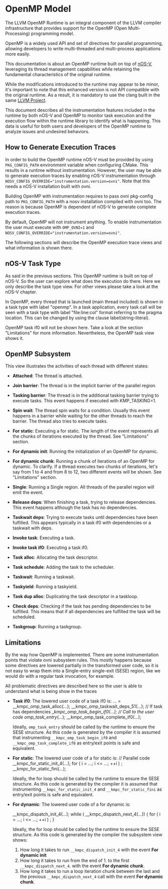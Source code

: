 # OpenMP Model

The LLVM OpenMP Runtime is an integral component of the LLVM compiler
infrastructure that provides support for the OpenMP (Open Multi-Processing)
programming model.

OpenMP is a widely used API and set of directives for parallel programming,
allowing developers to write multi-threaded and multi-process applications more
easily.

This documentation is about an OpenMP runtime built on top of [nOS-V][nosv],
leveraging its thread management capabilities while retaining the fundamental
characteristics of the original runtime.

While the modifications introduced to the runtime may appear to be minor, it's
important to note that this enhanced version is not API compatible with the
original runtime. As a result, it is mandatory to use the clang built in the same
[LLVM Project][llvm].

This document describes all the instrumentation features included in the runtime
by both nOS-V and OpenMP to monitor task execution and the execution flow within
the runtime library to identify what is happening. This data is useful for both
users and developers of the OpenMP runtime to analyze issues and undesired
behaviors.

[llvm]: https://pm.bsc.es/llvm-ompss
[nosv]: https://gitlab.bsc.es/nos-v/nos-v

## How to Generate Execution Traces

In order to build the OpenMP runtime nOS-V must be provided by using
`PKG_CONFIG_PATH` environment variable when configuring CMake. This results in a
runtime without instrumentation. However, the user may be able to generate
execution traces by enabling nOS-V instrumentation through
`NOSV_CONFIG_OVERRIDE="instrumentation.version=ovni"`. Note that this needs a
nOS-V installation built with ovni.

Building OpenMP with instrumentation requires to pass ovni pkg-config path to
`PKG_CONFIG_PATH` with a nosv installation compiled with ovni too. The reason is
because OpenMP is dependent of nOS-V to generate complete execution traces.

By default, OpenMP will not instrument anything. To enable instrumentation the
user must execute with `OMP_OVNI=1` and `NOSV_CONFIG_OVERRIDE="instrumentation.version=ovni"`.

The following sections will describe the OpenMP execution trace views and what
information is shown there.

## nOS-V Task Type

As said in the previous sections. This OpenMP runtime is built on top of nOS-V.
So the user can explore what does the execution do there. Here we only describe
the task type view. For other views please take a look at the nOS-V chapter.

In OpenMP, every thread that is launched (main thread included) is shown in a task
type with label "openmp". In a task application, every task call will be seen with
a task type with label "file:line:col" format referring to the pragma location. This
can be changed by using the clause label(string-literal).

OpenMP task if0 will not be shown here. Take a look at the section "Limitations" for
more information. Nevertheless, the OpenMP task view shows it.

## OpenMP Subsystem

This view illustrates the activities of each thread with different states:

- **Attached**: The thread is attached.

- **Join barrier**: The thread is in the implicit barrier of the parallel region.

- **Tasking barrier**: The thread is in the additional tasking barrier trying to
  execute tasks. This event happens if executed with KMP_TASKING=1.

- **Spin wait**: The thread spin waits for a condition. Usually this event happens
  in a barrier while waiting for the other threads to reach the barrier. The thread
  also tries to execute tasks.

- **For static**: Executing a for static. The length of the event represents all the
  chunks of iterations executed by the thread. See "Limitations" section.

- **For dynamic init**: Running the initialization of an OpenMP for dynamic.

- **For dynamic chunk**: Running a chunk of iterations of an OpenMP for dynamic. To
  clarify. If a thread executes two chunks of iterations, let's say from 1 to 4 and
  from 8 to 12, two different events will be shown. See "Limitations" section.

- **Single**: Running a Single region. All threads of the parallel region will emit
  the event.

- **Release deps**: When finishing a task, trying to release dependencies. This
  event happens although the task has no dependencies.

- **Taskwait deps**: Trying to execute tasks until dependencies have been fulfilled.
  This appears typically in a task if0 with dependencies or a taskwait with deps.

- **Invoke task**: Executing a task.

- **Invoke task if0**: Executing a task if0.

- **Task alloc**: Allocating the task descriptor.

- **Task schedule**: Adding the task to the scheduler.

- **Taskwait**: Running a taskwait.

- **Taskyield**: Running a taskyield.

- **Task dup alloc**: Duplicating the task descriptor in a taskloop.

- **Check deps**: Checking if the task has pending dependencies to be fulfilled. This
  means that if all dependencies are fulfilled the task will be scheduled.

- **Taskgroup**: Running a taskgroup.

## Limitations

By the way how OpenMP is implemented. There are some instrumentation points that
violate ovni subsystem rules. This mostly happens because some directives are lowered
partially in the transformed user code, so it is not easy to wrap them into a
Single-entry single-exit (SESE) region, like we would do with a regular task invocation,
for example.

All problematic directives are described here so the user is able to understand what
is being show in the traces

- **Task if0**: The lowered user code of a task if0 is:
  ... = __kmpc_omp_task_alloc(...);
  __kmpc_omp_taskwait_deps_51(...); // If task has dependencies
  __kmpc_omp_task_begin_if0(...);
  // Call to the user code
  omp_task_entry_(...);
  __kmpc_omp_task_complete_if0(...);

  Ideally, `omp_task_entry` should be called by the runtime to ensure the SESE structure. As
  this code is generated by the compiler it is assumed that instrumenting `__kmpc_omp_task_begin_if0`
  and `__kmpc_omp_task_complete_if0` as entry/exit points is safe and equivalent.

- **For static**: The lowered user code of a for static is:
  // Parallel code
  __kmpc_for_static_init_4(...);
  for ( i = ...; i <= ...; ++i )
    ; 
  __kmpc_for_static_fini(...);

  Ideally, the for loop should be called by the runtime to ensure the SESE structure. As
  this code is generated by the compiler it is assumed that instrumenting `__kmpc_for_static_init_4`
  and `__kmpc_for_static_fini` as entry/exit points is safe and equivalent.

- **For dynamic**: The lowered user code of a for dynamic is:

  __kmpc_dispatch_init_4(...);
  while ( __kmpc_dispatch_next_4(...))
  {
    for ( i = ...; i <= ...; ++i )
      ;
  }

  Ideally, the for loop should be called by the runtime to ensure the SESE structure. As
  this code is generated by the compiler the subsystem view shows:
  1. How long it takes to run `__kmpc_dispatch_init_4` with the event **For dynamic init**
  2. How long it takes to run from the end of 1. to the first `__kmpc_dispatch_next_4`.
  with the event **For dynamic chunk**.
  3. How long it takes to run a loop iteration chunk between the last and the previous
  `__kmpc_dispatch_next_4` call with the event **For dynamic chunk**.

